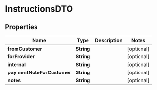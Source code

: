 # InstructionsDTO

## Properties
Name | Type | Description | Notes
------------ | ------------- | ------------- | -------------
**fromCustomer** | **String** |  |  [optional]
**forProvider** | **String** |  |  [optional]
**internal** | **String** |  |  [optional]
**paymentNoteForCustomer** | **String** |  |  [optional]
**notes** | **String** |  |  [optional]
